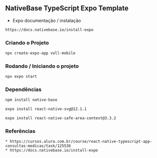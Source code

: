 ## NativeBase TypeScript Expo Template

* Expo documentação / instalação
```sh
https://docs.nativebase.io/install-expo
```

### Criando o Projeto
```sh
npx create-expo-app voll-mobile
```

### Rodando / Iniciando o projeto
```sh
npx expo start
```

### Dependências
```sh
npm install native-base
```

```sh
expo install react-native-svg@12.1.1
```

```sh
expo install react-native-safe-area-context@3.3.2
```

### Referências
    * https://cursos.alura.com.br/course/react-native-typescript-app-consultas-medicas/task/125536
    * https://docs.nativebase.io/install-expo
